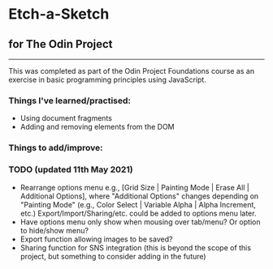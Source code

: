 # Etch-a-Sketch

## for The Odin Project

---

This was completed as part of the Odin Project Foundations course as an exercise in basic programming principles using JavaScript.

### Things I've learned/practised:
- Using document fragments
- Adding and removing elements from the DOM

### Things to add/improve:

### TODO (updated 11th May 2021)
- Rearrange options menu e.g., \[Grid Size | Painting Mode | Erase All | Additional Options\], where "Additional Options" changes depending on "Painting Mode" (e.g., Color Select | Variable Alpha | Alpha Increment, etc.) Export/Import/Sharing/etc. could be added to options menu later.
- Have options menu only show when mousing over tab/menu? Or option to hide/show menu?
- Export function allowing images to be saved?
- Sharing function for SNS integration (this is beyond the scope of this project, but something to consider adding in the future)